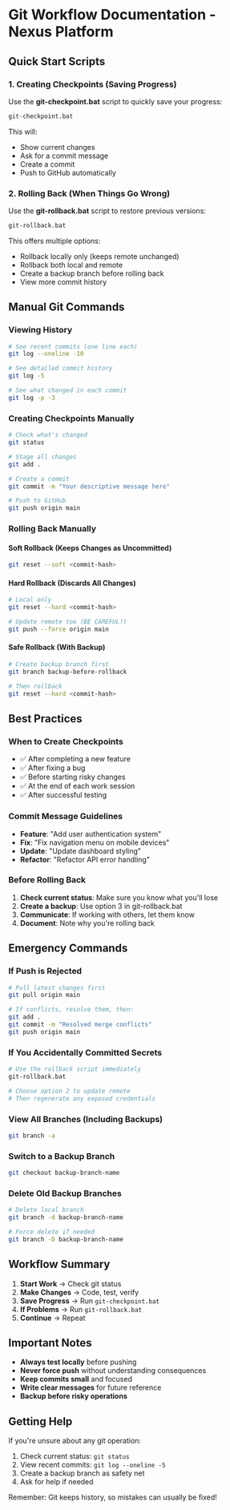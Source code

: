 # Git Workflow Documentation - Nexus Platform

## Quick Start Scripts

### 1. Creating Checkpoints (Saving Progress)
Use the **git-checkpoint.bat** script to quickly save your progress:
```bash
git-checkpoint.bat
```
This will:
- Show current changes
- Ask for a commit message
- Create a commit
- Push to GitHub automatically

### 2. Rolling Back (When Things Go Wrong)
Use the **git-rollback.bat** script to restore previous versions:
```bash
git-rollback.bat
```
This offers multiple options:
- Rollback locally only (keeps remote unchanged)
- Rollback both local and remote
- Create a backup branch before rolling back
- View more commit history

## Manual Git Commands

### Viewing History
```bash
# See recent commits (one line each)
git log --oneline -10

# See detailed commit history
git log -5

# See what changed in each commit
git log -p -3
```

### Creating Checkpoints Manually
```bash
# Check what's changed
git status

# Stage all changes
git add .

# Create a commit
git commit -m "Your descriptive message here"

# Push to GitHub
git push origin main
```

### Rolling Back Manually

#### Soft Rollback (Keeps Changes as Uncommitted)
```bash
git reset --soft <commit-hash>
```

#### Hard Rollback (Discards All Changes)
```bash
# Local only
git reset --hard <commit-hash>

# Update remote too (BE CAREFUL!)
git push --force origin main
```

#### Safe Rollback (With Backup)
```bash
# Create backup branch first
git branch backup-before-rollback

# Then rollback
git reset --hard <commit-hash>
```

## Best Practices

### When to Create Checkpoints
- ✅ After completing a new feature
- ✅ After fixing a bug
- ✅ Before starting risky changes
- ✅ At the end of each work session
- ✅ After successful testing

### Commit Message Guidelines
- **Feature**: "Add user authentication system"
- **Fix**: "Fix navigation menu on mobile devices"
- **Update**: "Update dashboard styling"
- **Refactor**: "Refactor API error handling"

### Before Rolling Back
1. **Check current status**: Make sure you know what you'll lose
2. **Create a backup**: Use option 3 in git-rollback.bat
3. **Communicate**: If working with others, let them know
4. **Document**: Note why you're rolling back

## Emergency Commands

### If Push is Rejected
```bash
# Pull latest changes first
git pull origin main

# If conflicts, resolve them, then:
git add .
git commit -m "Resolved merge conflicts"
git push origin main
```

### If You Accidentally Committed Secrets
```bash
# Use the rollback script immediately
git-rollback.bat

# Choose option 2 to update remote
# Then regenerate any exposed credentials
```

### View All Branches (Including Backups)
```bash
git branch -a
```

### Switch to a Backup Branch
```bash
git checkout backup-branch-name
```

### Delete Old Backup Branches
```bash
# Delete local branch
git branch -d backup-branch-name

# Force delete if needed
git branch -D backup-branch-name
```

## Workflow Summary

1. **Start Work** → Check git status
2. **Make Changes** → Code, test, verify
3. **Save Progress** → Run `git-checkpoint.bat`
4. **If Problems** → Run `git-rollback.bat`
5. **Continue** → Repeat

## Important Notes

- **Always test locally** before pushing
- **Never force push** without understanding consequences
- **Keep commits small** and focused
- **Write clear messages** for future reference
- **Backup before risky operations**

## Getting Help

If you're unsure about any git operation:
1. Check current status: `git status`
2. View recent commits: `git log --oneline -5`
3. Create a backup branch as safety net
4. Ask for help if needed

Remember: Git keeps history, so mistakes can usually be fixed!